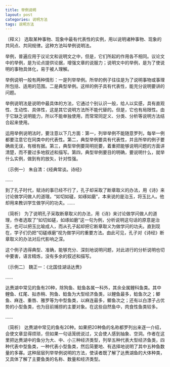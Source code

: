 ```yaml
---
title: 举例说明
layout: post
categories: 说明方法
tags: 说明方法
---
```


〔释义〕 选取某种事物、现象中最有代表性的实例，用以说明诸种事物、现象的共同点、共同规律。这种方法叫举例说明法。

举例，普遍应用于议论文和说明文之中，但是，它们所起的作用各不相同。议论文中的举例，是为论点提供论据，增强文章的说服力；说明文中的举例，是为了使说明的事物具体化，易于被人理解。

举例说明一般有两种情形：一是列举举例。所举的例子往往是为了说明事物或事理所包括、适用的范围。二是典型举例。这样的例子具有代表性，能充分说明要讲的问题。

举例说明法是说明中最具体的方法，它通过个别认识一般，给人以实感，具有直观性、生动性、具体性，这是其它说明方法所不能代替的。但是，它也有局限性。由于它缺乏说明能力，所以不能单独使用，而常常同定义、分类、分析等说明方法结合起来使用。

运用举例说明法时，要注意以下几方面：第一，列举举例不能随意罗列，每举一例都要注意它在同类中的代表性。第二，典型举例要具有代表性，并且所举的例子要确凿无误，有根有据。第三，典型举例要简明扼要，着重把能够说明问题的方面讲清楚，而不要过多地叙述和描写。第四，典型举例要目的明确，要说明什么，就举什么实例，做到有的放矢，针对性强。

〔示例一〕 朱自清：《经典常谈。诗经》

……

到了孔子时代，赋诗的事已经不行了，孔子却采取了断章取义的办法，用《诗》来讨论做学问做人的道理。“如切如磋，如琢如磨”，本来说的是治玉，将玉比人。他却用来教训学生做学问的功夫。……

〔简析〕 为了说明孔子采取断章取义的办法，用《诗》来讨论做学问做人的道理，作者选取了“如切如磋，如琢如磨”这一句为例，分析说明这句话的原意是治玉，也可以把玉比喻成人，而从孔子起却把它断章取义为做学问的功夫。直到现在，学子们仍把“切磋琢磨”视为做学问的重要方法。由此可见，孔子对《诗经》断章取义的办法对后代影响之深。

这个例子选得典型、准确，能够充分、深刻地说明问题，对此进行的分析说明也切中要害，语言精炼，没有多余的叙述和描写。

〔示例二〕 魏正一：《北国佳湖话达赉》

……

达赉湖中常见的鱼有20种，除狗鱼、鲶鱼各属一科外，其余全属鲤科鱼类。其中鲤鱼、红尾、拟赤稍、狗鱼、鲶鱼为大型经济鱼类，以鲤鱼最多，鲶鱼次之；鲫鱼、麻连、重唇、雅罗等为中型鱼类，以麻连最多，鲫鱼次之；还有以白漂子占优势的小型鱼类，也为目前捕捞的主要对象。在这些自然鱼中，肉食性鱼类较多。

……

〔简析〕 达赉湖中常见的鱼有20种。如果把20种鱼的名称都罗列出来逐一介绍，会使文章显得烦琐，但如果一句话笼统说过，又会使人感到抽象、空洞。作者在这里把达赉湖中的鱼分为大、中、小三种经济类型，列举五种代表大型经济鱼类，四种代表中型鱼类，一种代表小型鱼类，然后简要地、有选择地说明了其中五种鱼数量的多寡。这种层层列举举例说明的方法，使读者既了解了达赉湖鱼的大体种类，又具体了解了主要鱼类的名称、数量和经济类型。 